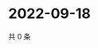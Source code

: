 # 2022-09-18

共 0 条

<!-- BEGIN WEIBO -->
<!-- 最后更新时间 Sun Sep 18 2022 23:18:32 GMT+0800 (China Standard Time) -->

<!-- END WEIBO -->
